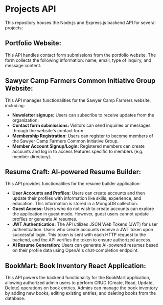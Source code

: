 # Projects API

This repository houses the Node.js and Express.js backend API for several projects:

## Portfolio Website:
This API handles contact form submissions from the portfolio website. The form collects the following information: name, email, type of inquiry, and message content.

## Sawyer Camp Farmers Common Initiative Group Website: 
This API manages functionalities for the Sawyer Camp Farmers website, including:
- **Newsletter signups:** Users can subscribe to receive updates from the organization.
- **Contact form submissions:** Visitors can send inquiries or messages through the website's contact form.
- **Membership Registration:** Users can register to become members of the Sawyer Camp Farmers Common Initiative Group.
- **Member Account Signup/Login:** Registered members can create accounts and log in to access features specific to members (e.g. member directory).

## Resume Craft: AI-powered Resume Builder:
This API provides functionalities for the resume builder application:
- **User Accounts and Profiles:** Users can create accounts and then update their profiles with information like skills, experience, and education. This information is stored in a MongoDB collection.
- **Guest Access:** Users who do not wish to create accounts can explore the application in guest mode. However, guest users cannot update profiles or generate AI resumes.
- **JWT Authentication:** The API utilizes JSON Web Tokens (JWT) for user authentication. Users who create accounts receive a JWT token upon successful login. This token is sent with each HTTP request to the backend, and the API verifies the token to ensure authorized access.
- **AI Resume Generation:** Users can generate AI-powered resumes based on their profile data using OpenAI's chat-completion endpoint.

## BookMart: Book Inventory React Application: 
This API powers the backend functionality for the BookMart application, allowing authorized admin users to perform CRUD (Create, Read, Update, Delete) operations on book entries. Admins can manage the book inventory by adding new books, editing existing entries, and deleting books from the database.

